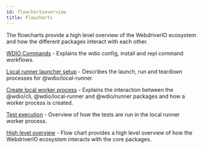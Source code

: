 ```yaml
---
id: flowchartsoverview
title: Flowcharts
---
```

The flowcharts provide a high level overview of the WebdriverIO ecosystem and how the different packages interact with each other.

[WDIO Commands](flowcharts/WDIOCommands.md) - Explains the wdio config, install and repl command workflows.

[Local runner launcher setup](flowcharts/LocalTestRunnerLifecycle.md) - Describes the launch, run and teardown processes for @wdio/local-runner.

[Create local worker process](flowcharts/CreateLocalWorkerProcess.md) - Explains the interaction between the @wdio/cli, @wdio/local-runner and @wdio/runner packages and how a worker process is created.

[Test execution](flowcharts/TestExecution.md) - Overview of how the tests are run in the local runner worker process.

[High level overview](flowcharts/HighLevelOverview.md) - Flow chart provides a high level overview of how the WebdriverIO ecosystem interacts with the core packages.